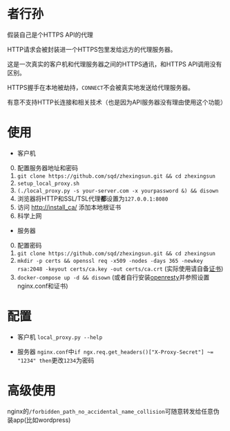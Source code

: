 # 者行孙
假装自己是个HTTPS API的代理

HTTP请求会被封装进一个HTTPS包里发给远方的代理服务器。

这是一次真实的客户机和代理服务器之间的HTTPS通讯，和HTTPS API调用没有区别。

HTTPS握手在本地被劫持，`CONNECT`不会被真实地发送给代理服务器。

有意不支持HTTP长连接和相关技术（也是因为API服务器没有理由使用这个功能）

# 使用
- 客户机

0. 配置服务器地址和密码
1. `git clone https://github.com/sqd/zhexingsun.git && cd zhexingsun`
2. `setup_local_proxy.sh`
3. `(./local_proxy.py -s your-server.com -x yourpassword &) && disown`
4. 浏览器将HTTP和SSL/TSL代理**都**设置为`127.0.0.1:8080`
5. 访问 [http://install_ca/](http://install_ca/) 添加本地根证书
6. 科学上网

- 服务器
0. 配置密码
1. `git clone https://github.com/sqd/zhexingsun.git && cd zhexingsun`
2. `mkdir -p certs && openssl req -x509 -nodes -days 365 -newkey rsa:2048 -keyout certs/ca.key -out certs/ca.crt` (实际使用请自备[证书](https://letsencrypt.org/))
3. `docker-compose up -d && disown` (或者自行安装[openresty](https://openresty.org/en/)并参照设置nginx.conf和证书)

# 配置
- 客户机
`local_proxy.py --help`

- 服务器
`nginx.conf`中`if ngx.req.get_headers()["X-Proxy-Secret"] ~= "1234" then`更改`1234`为密码

# 高级使用
nginx的`/forbidden_path_no_accidental_name_collision`可随意转发给任意伪装app(比如wordpress)
